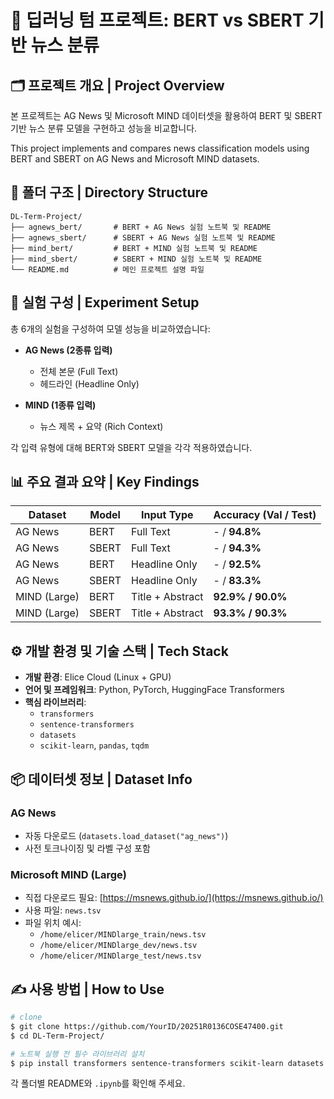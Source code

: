 # 🧪 딥러닝 텀 프로젝트: BERT vs SBERT 기반 뉴스 분류

## 🗂️ 프로젝트 개요 | Project Overview

본 프로젝트는 AG News 및 Microsoft MIND 데이터셋을 활용하여 BERT 및 SBERT 기반 뉴스 분류 모델을 구현하고 성능을 비교합니다.

This project implements and compares news classification models using BERT and SBERT on AG News and Microsoft MIND datasets.

## 📁 폴더 구조 | Directory Structure

```
DL-Term-Project/
├── agnews_bert/       # BERT + AG News 실험 노트북 및 README
├── agnews_sbert/      # SBERT + AG News 실험 노트북 및 README
├── mind_bert/         # BERT + MIND 실험 노트북 및 README
├── mind_sbert/        # SBERT + MIND 실험 노트북 및 README
└── README.md          # 메인 프로젝트 설명 파일
```

## 🔬 실험 구성 | Experiment Setup

총 6개의 실험을 구성하여 모델 성능을 비교하였습니다:

- **AG News (2종류 입력)**

  - 전체 본문 (Full Text)
  - 헤드라인 (Headline Only)

- **MIND (1종류 입력)**

  - 뉴스 제목 + 요약 (Rich Context)

각 입력 유형에 대해 BERT와 SBERT 모델을 각각 적용하였습니다.

## 📊 주요 결과 요약 | Key Findings

| Dataset      | Model | Input Type       | Accuracy (Val / Test) |
| ------------ | ----- | ---------------- | --------------------- |
| AG News      | BERT  | Full Text        | - / **94.8%**         |
| AG News      | SBERT | Full Text        | - / **94.3%**         |
| AG News      | BERT  | Headline Only    | - / **92.5%**         |
| AG News      | SBERT | Headline Only    | - / **83.3%**         |
| MIND (Large) | BERT  | Title + Abstract | **92.9% / 90.0%**     |
| MIND (Large) | SBERT | Title + Abstract | **93.3% / 90.3%**     |

## ⚙️ 개발 환경 및 기술 스택 | Tech Stack

- **개발 환경**: Elice Cloud (Linux + GPU)
- **언어 및 프레임워크**: Python, PyTorch, HuggingFace Transformers
- **핵심 라이브러리**:
  - `transformers`
  - `sentence-transformers`
  - `datasets`
  - `scikit-learn`, `pandas`, `tqdm`

## 📦 데이터셋 정보 | Dataset Info

### AG News

- 자동 다운로드 (`datasets.load_dataset("ag_news")`)
- 사전 토크나이징 및 라벨 구성 포함

### Microsoft MIND (Large)

- 직접 다운로드 필요: [https://msnews.github.io/](https://msnews.github.io/)
- 사용 파일: `news.tsv`
- 파일 위치 예시:
  - `/home/elicer/MINDlarge_train/news.tsv`
  - `/home/elicer/MINDlarge_dev/news.tsv`
  - `/home/elicer/MINDlarge_test/news.tsv`

## ✍️ 사용 방법 | How to Use

```bash
# clone
$ git clone https://github.com/YourID/20251R0136COSE47400.git
$ cd DL-Term-Project/

# 노트북 실행 전 필수 라이브러리 설치
$ pip install transformers sentence-transformers scikit-learn datasets pandas
```

각 폴더별 README와 `.ipynb`를 확인해 주세요.

